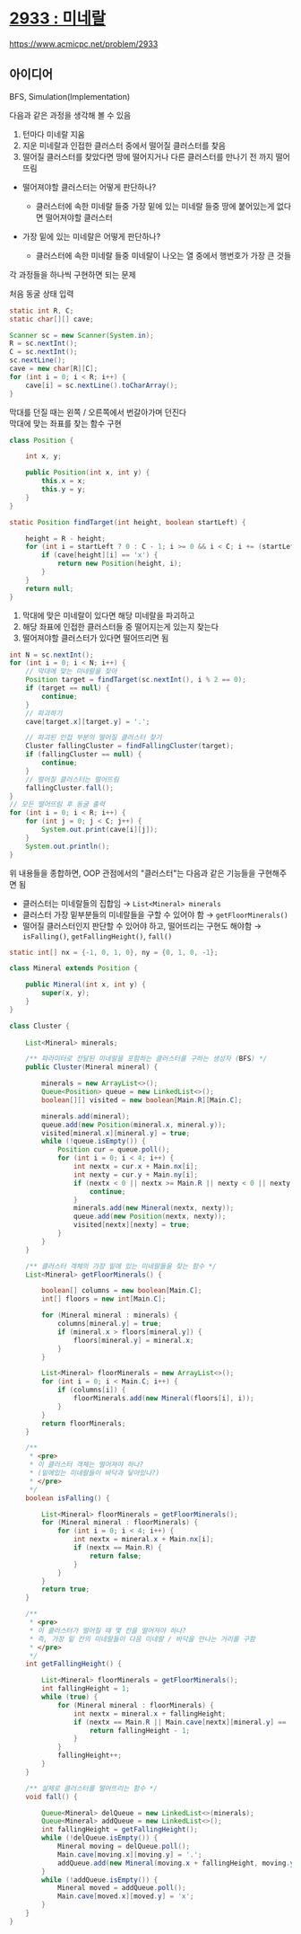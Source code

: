 # [2933 : 미네랄](https://www.acmicpc.net/problem/2933)
https://www.acmicpc.net/problem/2933

## 아이디어
BFS, Simulation(Implementation)

다음과 같은 과정을 생각해 볼 수 있음
1. 턴마다 미네랄 지움
2. 지운 미네랄과 인접한 클러스터 중에서 떨어질 클러스터를 찾음
3. 떨어질 클러스터를 찾았다면 땅에 떨어지거나 다른 클러스터를 만나기 전 까지 떨어뜨림

- 떨어져야할 클러스터는 어떻게 판단하나?
  - 클러스터에 속한 미네랄 들중 가장 밑에 있는 미네랄 들중 땅에 붙어있는게 없다면 떨어져야할 클러스터

- 가장 밑에 있는 미네랄은 어떻게 판단하나?
  - 클러스터에 속한 미네랄 들중 미네랄이 나오는 열 중에서 행번호가 가장 큰 것들

각 과정들을 하나씩 구현하면 되는 문제

처음 동굴 상태 입력
```java
static int R, C;
static char[][] cave;

Scanner sc = new Scanner(System.in);
R = sc.nextInt();
C = sc.nextInt();
sc.nextLine();
cave = new char[R][C];
for (int i = 0; i < R; i++) {
    cave[i] = sc.nextLine().toCharArray();
}
```

막대를 던질 때는 왼쪽 / 오른쪽에서 번갈아가며 던진다  
막대에 맞는 좌표를 찾는 함수 구현
```java
class Position {

    int x, y;

    public Position(int x, int y) {
        this.x = x;
        this.y = y;
    }
}

static Position findTarget(int height, boolean startLeft) {

    height = R - height;
    for (int i = startLeft ? 0 : C - 1; i >= 0 && i < C; i += (startLeft ? 1 : -1)) {
        if (cave[height][i] == 'x') {
            return new Position(height, i);
        }
    }
    return null;
}
```

1. 막대에 맞은 미네랄이 있다면 해당 미네랄을 파괴하고
2. 해당 좌표에 인접한 클러스터들 중 떨어지는게 있는지 찾는다
3. 떨어져야할 클러스터가 있다면 떨어뜨리면 됨
```java
int N = sc.nextInt();
for (int i = 0; i < N; i++) {
    // 막대에 맞는 미네랄을 찾아
    Position target = findTarget(sc.nextInt(), i % 2 == 0);
    if (target == null) {
        continue;
    }
    // 파괴하기
    cave[target.x][target.y] = '.';

    // 파괴된 인접 부분의 떨어질 클러스터 찾기
    Cluster fallingCluster = findFallingCluster(target);
    if (fallingCluster == null) {
        continue;
    }
    // 떨어질 클러스터는 떨어뜨림
    fallingCluster.fall();
}
// 모든 떨어뜨림 후 동굴 출력
for (int i = 0; i < R; i++) {
    for (int j = 0; j < C; j++) {
        System.out.print(cave[i][j]);
    }
    System.out.println();
}
```

위 내용들을 종합하면, OOP 관점에서의 "클러스터"는 다음과 같은 기능들을 구현해주면 됨
- 클러스터는 미네랄들의 집합임 → `List<Mineral> minerals`
- 클러스터 가장 밑부분들의 미네랄들을 구할 수 있어야 함 → `getFloorMinerals()`
- 떨어질 클러스터인지 판단할 수 있어야 하고, 떨어뜨리는 구현도 해야함 → `isFalling()`, `getFallingHeight()`, `fall()`
```java
static int[] nx = {-1, 0, 1, 0}, ny = {0, 1, 0, -1};

class Mineral extends Position {

    public Mineral(int x, int y) {
        super(x, y);
    }
}

class Cluster {
    
    List<Mineral> minerals;

    /** 파라미터로 전달된 미네랄을 포함하는 클러스터를 구하는 생성자 (BFS) */
    public Cluster(Mineral mineral) {

        minerals = new ArrayList<>();
        Queue<Position> queue = new LinkedList<>();
        boolean[][] visited = new boolean[Main.R][Main.C];

        minerals.add(mineral);
        queue.add(new Position(mineral.x, mineral.y));
        visited[mineral.x][mineral.y] = true;
        while (!queue.isEmpty()) {
            Position cur = queue.poll();
            for (int i = 0; i < 4; i++) {
                int nextx = cur.x + Main.nx[i];
                int nexty = cur.y + Main.ny[i];
                if (nextx < 0 || nextx >= Main.R || nexty < 0 || nexty >= Main.C || Main.cave[nextx][nexty] == '.' || visited[nextx][nexty]) {
                    continue;
                }
                minerals.add(new Mineral(nextx, nexty));
                queue.add(new Position(nextx, nexty));
                visited[nextx][nexty] = true;
            }
        }
    }

    /** 클러스터 객체의 가장 밑에 있는 미네랄들을 찾는 함수 */
    List<Mineral> getFloorMinerals() {

        boolean[] columns = new boolean[Main.C];
        int[] floors = new int[Main.C];

        for (Mineral mineral : minerals) {
            columns[mineral.y] = true;
            if (mineral.x > floors[mineral.y]) {
                floors[mineral.y] = mineral.x;
            }
        }

        List<Mineral> floorMinerals = new ArrayList<>();
        for (int i = 0; i < Main.C; i++) {
            if (columns[i]) {
                floorMinerals.add(new Mineral(floors[i], i));
            }
        }
        return floorMinerals;
    }

    /**
     * <pre>
     * 이 클러스터 객체는 떨어져야 하나?
     * (밑에있는 미네랄들이 바닥과 닿아있나?)
     * </pre>
     */
    boolean isFalling() {

        List<Mineral> floorMinerals = getFloorMinerals();
        for (Mineral mineral : floorMinerals) {
            for (int i = 0; i < 4; i++) {
                int nextx = mineral.x + Main.nx[i];
                if (nextx == Main.R) {
                    return false;
                }
            }
        }
        return true;
    }

    /**
     * <pre> 
     * 이 클러스터가 떨어질 때 몇 칸을 떨어져야 하나?
     * 즉, 가장 밑 칸의 미네랄들이 다음 미네랄 / 바닥을 만나는 거리를 구함
     * </pre>
     */
    int getFallingHeight() {

        List<Mineral> floorMinerals = getFloorMinerals();
        int fallingHeight = 1;
        while (true) {
            for (Mineral mineral : floorMinerals) {
                int nextx = mineral.x + fallingHeight;
                if (nextx == Main.R || Main.cave[nextx][mineral.y] == 'x') {
                    return fallingHeight - 1;
                }
            }
            fallingHeight++;
        }
    }

    /** 실제로 클러스터를 떨어뜨리는 함수 */
    void fall() {

        Queue<Mineral> delQueue = new LinkedList<>(minerals);
        Queue<Mineral> addQueue = new LinkedList<>();
        int fallingHeight = getFallingHeight();
        while (!delQueue.isEmpty()) {
            Mineral moving = delQueue.poll();
            Main.cave[moving.x][moving.y] = '.';
            addQueue.add(new Mineral(moving.x + fallingHeight, moving.y));
        }
        while (!addQueue.isEmpty()) {
            Mineral moved = addQueue.poll();
            Main.cave[moved.x][moved.y] = 'x';
        }
    }
}
```